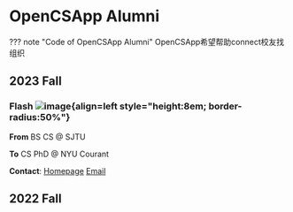 # OpenCSApp Alumni

??? note "Code of OpenCSApp Alumni"
       OpenCSApp希望帮助connect校友找组织

## 2023 Fall

### Flash ![image](https://user-images.githubusercontent.com/48356412/221399316-8489fff4-4ba9-4282-a02f-1e942680f932.jpg){align=left style="height:8em; border-radius:50%"}

**From** BS CS @ SJTU

**To** CS PhD @ NYU Courant

**Contact**: [Homepage](https://xichenpan.com/) [Email](mailto:xcpan.mail@gmail.com)

## 2022 Fall
